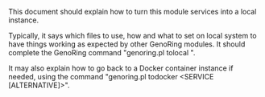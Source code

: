 This document should explain how to turn this module services into a local
instance.

Typically, it says which files to use, how and what to set on local system to
have things working as expected by other GenoRing modules. It should complete
the GenoRing command "genoring.pl tolocal <SERVICE> <IP>".

It may also explain how to go back to a Docker container instance if needed,
using the command "genoring.pl todocker <SERVICE [ALTERNATIVE]>".
